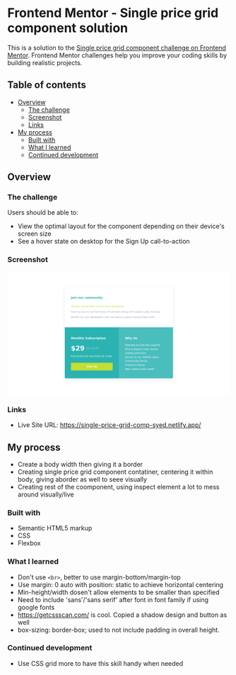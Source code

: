 # Frontend Mentor - Single price grid component solution

This is a solution to the [Single price grid component challenge on Frontend Mentor](https://www.frontendmentor.io/challenges/single-price-grid-component-5ce41129d0ff452fec5abbbc). Frontend Mentor challenges help you improve your coding skills by building realistic projects. 

## Table of contents

- [Overview](#overview)
  - [The challenge](#the-challenge)
  - [Screenshot](#screenshot)
  - [Links](#links)
- [My process](#my-process)
  - [Built with](#built-with)
  - [What I learned](#what-i-learned)
  - [Continued development](#continued-development)  


## Overview

### The challenge

Users should be able to:

- View the optimal layout for the component depending on their device's screen size
- See a hover state on desktop for the Sign Up call-to-action

### Screenshot

![](./images/screenshot.png)

### Links

<!--- Solution URL: [Add solution URL here](https://your-solution-url.com) --->
- Live Site URL: https://single-price-grid-comp-syed.netlify.app/

## My process

- Create a body width then giving it a border
- Creating single price grid component contatiner, centering it within body, giving  aborder as well to seee visually
- Creating rest of the coomponent, using inspect element a lot to mess around visually/live

### Built with

- Semantic HTML5 markup
- CSS 
- Flexbox

### What I learned


- Don't use `<br>`, better to use margin-bottom/margin-top
- Use margin: 0 auto with position: static to achieve horizontal centering
- Min-height/width dosen't allow elements to be smaller than specified
- Need to include 'sans'/'sans serif' after font in font family if using google fonts
- https://getcssscan.com/ is cool. Copied a shadow design and button as well
- box-sizing: border-box; used to not include padding in overall height.

### Continued development

- Use CSS grid more to have this skill handy when needed
